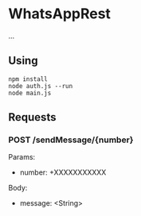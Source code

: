# WhatsAppRest

...

## Using

```
npm install
node auth.js --run
node main.js
```

## Requests

### POST /sendMessage/{number}

Params:

- number: +XXXXXXXXXXX

Body:

- message: &lt;String&gt;
